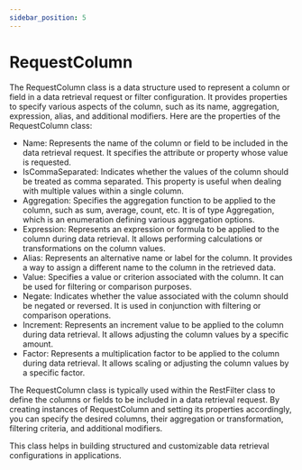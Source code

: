 ```yaml
---
sidebar_position: 5
---
```

# RequestColumn

The RequestColumn class is a data structure used to represent a column or field in a data retrieval request or filter configuration. It provides properties to specify various aspects of the column, such as its name, aggregation, expression, alias, and additional modifiers. Here are the properties of the RequestColumn class:

- Name: Represents the name of the column or field to be included in the data retrieval request. It specifies the attribute or property whose value is requested.
- IsCommaSeparated: Indicates whether the values of the column should be treated as comma separated. This property is useful when dealing with multiple values within a single column.
- Aggregation: Specifies the aggregation function to be applied to the column, such as sum, average, count, etc. It is of type Aggregation, which is an enumeration defining various aggregation options.
- Expression: Represents an expression or formula to be applied to the column during data retrieval. It allows performing calculations or transformations on the column values.
- Alias: Represents an alternative name or label for the column. It provides a way to assign a different name to the column in the retrieved data.
- Value: Specifies a value or criterion associated with the column. It can be used for filtering or comparison purposes.
- Negate: Indicates whether the value associated with the column should be negated or reversed. It is used in conjunction with filtering or comparison operations.
- Increment: Represents an increment value to be applied to the column during data retrieval. It allows adjusting the column values by a specific amount.
- Factor: Represents a multiplication factor to be applied to the column during data retrieval. It allows scaling or adjusting the column values by a specific factor.

The RequestColumn class is typically used within the RestFilter class to define the columns or fields to be included in a data retrieval request. By creating instances of RequestColumn and setting its properties accordingly, you can specify the desired columns, their aggregation or transformation, filtering criteria, and additional modifiers.

This class helps in building structured and customizable data retrieval configurations in applications.
